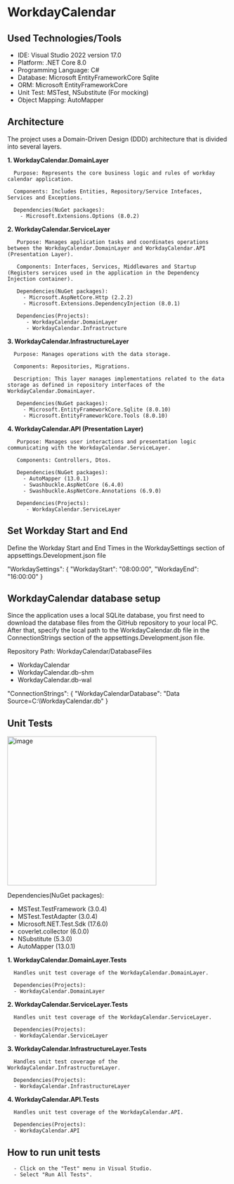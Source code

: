 # WorkdayCalendar

## Used Technologies/Tools
- IDE: Visual Studio 2022 version 17.0
- Platform: .NET Core 8.0
- Programming Language: C#
- Database: Microsoft EntityFrameworkCore Sqlite
- ORM: Microsoft EntityFrameworkCore
- Unit Test: MSTest, NSubstitute (For mocking)
- Object Mapping: AutoMapper

## Architecture

The project uses a Domain-Driven Design (DDD) architecture that is divided into several layers.

**1. WorkdayCalendar.DomainLayer**
   
      Purpose: Represents the core business logic and rules of workday calendar application.
   
      Components: Includes Entities, Repository/Service Intefaces, Services and Exceptions.

      Dependencies(NuGet packages):
        - Microsoft.Extensions.Options (8.0.2)

**2. WorkdayCalendar.ServiceLayer**
   
       Purpose: Manages application tasks and coordinates operations between the WorkdayCalendar.DomainLayer and WorkdayCalendar.API (Presentation Layer).

       Components: Interfaces, Services, Middlewares and Startup (Registers services used in the application in the Dependency Injection container).

       Dependencies(NuGet packages):
         - Microsoft.AspNetCore.Http (2.2.2)
         - Microsoft.Extensions.DependencyInjection (8.0.1)

       Dependencies(Projects):
          - WorkdayCalendar.DomainLayer
          - WorkdayCalendar.Infrastructure

**3. WorkdayCalendar.InfrastructureLayer**
   
      Purpose: Manages operations with the data storage.
   
      Components: Repositories, Migrations.
   
      Description: This layer manages implementations related to the data storage as defined in repository interfaces of the WorkdayCalendar.DomainLayer.

       Dependencies(NuGet packages):
         - Microsoft.EntityFrameworkCore.Sqlite (8.0.10)
         - Microsoft.EntityFrameworkCore.Tools (8.0.10)

**4. WorkdayCalendar.API (Presentation Layer)**

       Purpose: Manages user interactions and presentation logic communicating with the WorkdayCalendar.ServiceLayer.

       Components: Controllers, Dtos.

       Dependencies(NuGet packages):
         - AutoMapper (13.0.1)
         - Swashbuckle.AspNetCore (6.4.0)
         - Swashbuckle.AspNetCore.Annotations (6.9.0)

       Dependencies(Projects):
          - WorkdayCalendar.ServiceLayer

## Set Workday Start and End

Define the Workday Start and End Times in the WorkdaySettings section of appsettings.Development.json file

"WorkdaySettings": {
  "WorkdayStart": "08:00:00",
  "WorkdayEnd": "16:00:00"
}

## WorkdayCalendar database setup

Since the application uses a local SQLite database, you first need to download the database files from the GitHub repository to your local PC. After that, specify the local path to the WorkdayCalendar.db file in the ConnectionStrings section of the appsettings.Development.json file.

Repository Path: WorkdayCalendar/DatabaseFiles

- WorkdayCalendar
- WorkdayCalendar.db-shm
- WorkdayCalendar.db-wal


"ConnectionStrings": {
  "WorkdayCalendarDatabase": "Data Source=C:\\WorkdayCalendar.db"
}

## Unit Tests

<img width="339" alt="image" src="https://github.com/user-attachments/assets/475970dd-1280-4ba4-abce-7a2e4282f6a8">

  Dependencies(NuGet packages):

  - MSTest.TestFramework (3.0.4)
  - MSTest.TestAdapter (3.0.4)
  - Microsoft.NET.Test.Sdk (17.6.0)
  - coverlet.collector (6.0.0)
  - NSubstitute (5.3.0)
  - AutoMapper (13.0.1)

**1. WorkdayCalendar.DomainLayer.Tests**
      
      Handles unit test coverage of the WorkdayCalendar.DomainLayer.

      Dependencies(Projects):
      - WorkdayCalendar.DomainLayer
      
**2. WorkdayCalendar.ServiceLayer.Tests**

      Handles unit test coverage of the WorkdayCalendar.ServiceLayer.

      Dependencies(Projects):
      - WorkdayCalendar.ServiceLayer

**3. WorkdayCalendar.InfrastructureLayer.Tests**

      Handles unit test coverage of the WorkdayCalendar.InfrastructureLayer.

      Dependencies(Projects):
      - WorkdayCalendar.InfrastructureLayer

**4. WorkdayCalendar.API.Tests**

      Handles unit test coverage of the WorkdayCalendar.API.

      Dependencies(Projects):
      - WorkdayCalendar.API

   ## How to run unit tests
      - Click on the "Test" menu in Visual Studio.
      - Select "Run All Tests".
